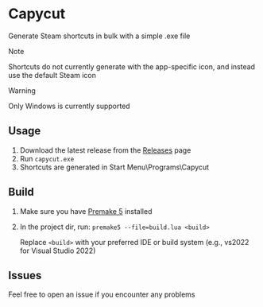 # Capycut

Generate Steam shortcuts in bulk with a simple .exe file

> [!NOTE]
>
> Shortcuts do not currently generate with the app-specific icon, and instead use the default Steam icon

> [!WARNING]
>
> Only Windows is currently supported

## Usage

1. Download the latest release from the [Releases](./releases) page
2. Run `capycut.exe`
3. Shortcuts are generated in Start Menu\Programs\Capycut

## Build

1. Make sure you have [Premake 5](https://premake.github.io/) installed
2. In the project dir, run:
   `premake5 --file=build.lua <build>`

   Replace `<build>` with your preferred IDE or build system (e.g., vs2022 for Visual Studio 2022)

## Issues

Feel free to open an issue if you encounter any problems
